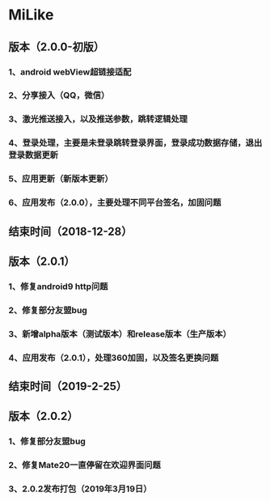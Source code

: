 # MiLike



## 版本（2.0.0-初版）
###     1、android webView超链接适配
###     2、分享接入（QQ，微信）
###     3、激光推送接入，以及推送参数，跳转逻辑处理
###     4、登录处理，主要是未登录跳转登录界面，登录成功数据存储，退出登录数据更新
###     5、应用更新（新版本更新）
###     6、应用发布（2.0.0），主要处理不同平台签名，加固问题
## 结束时间（2018-12-28）



## 版本（2.0.1）
###     1、修复android9 http问题
###     2、修复部分友盟bug
###     3、新增alpha版本（测试版本）和release版本（生产版本）
###     4、应用发布（2.0.1），处理360加固，以及签名更换问题
## 结束时间（2019-2-25）



## 版本（2.0.2）
###     1、修复部分友盟bug
###     2、修复Mate20一直停留在欢迎界面问题
###     3、2.0.2发布打包（2019年3月19日）